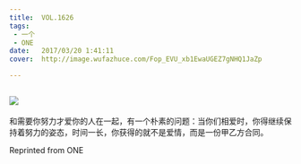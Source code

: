 ```yaml
---
title:	VOL.1626
tags:
 - 一个
 - ONE
date:	2017/03/20 1:41:11
cover:	http://image.wufazhuce.com/Fop_EVU_xb1EwaUGEZ7gNHQ1JaZp

---
```

![](http://image.wufazhuce.com/Fop_EVU_xb1EwaUGEZ7gNHQ1JaZp)
---

和需要你努力才爱你的人在一起，有一个朴素的问题：当你们相爱时，你得继续保持着努力的姿态，时间一长，你获得的就不是爱情，而是一份甲乙方合同。
 
Reprinted from ONE
